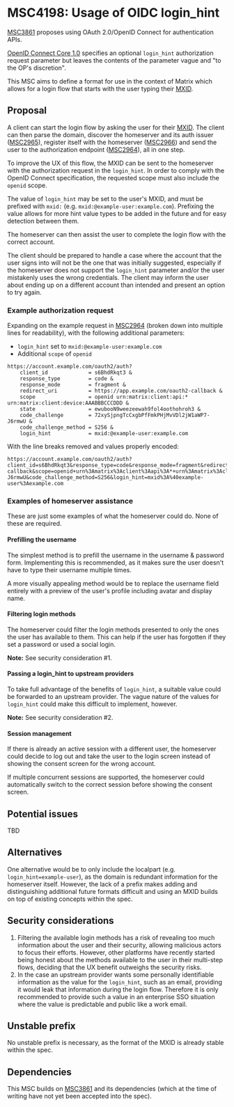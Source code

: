 # MSC4198: Usage of OIDC login_hint

[MSC3861] proposes using OAuth 2.0/OpenID Connect for authentication APIs.

[OpenID Connect Core 1.0] specifies an optional `login_hint`
authorization request parameter but leaves the contents of the parameter vague and "to the OP's discretion".

This MSC aims to define a format for use in the context of Matrix which allows for a login flow that starts with the
user typing their [MXID].


## Proposal

A client can start the login flow by asking the user for their [MXID].
The client can then parse the domain, discover the homeserver and its auth issuer ([MSC2965]),
register itself with the homeserver ([MSC2966])
and send the user to the authorization endpoint ([MSC2964]), all in one step.

To improve the UX of this flow, the MXID can be sent to the homeserver with the authorization request in the `login_hint`.
In order to comply with the OpenID Connect specification, the requested scope must also include the `openid` scope.

The value of `login_hint` may be set to the user's MXID, and must be prefixed with `mxid:` (e.g. `mxid:@example-user:example.com`).
Prefixing the value allows for more hint value types to be added in the future and for easy detection between them.

The homeserver can then assist the user to complete the login flow with the correct account.

The client should be prepared to handle a case where the account that the user signs into will not be the one that was
initially suggested, especially if the homeserver does not support the `login_hint` parameter and/or
the user mistakenly uses the wrong credentials.
The client may inform the user about ending up on a different account than intended and present an option to try again.

### Example authorization request

Expanding on the example request in [MSC2964] (broken down into multiple lines for readability),
with the following additional parameters:

- `login_hint` set to `mxid:@example-user:example.com`
- Additional `scope` of `openid`

```
https://account.example.com/oauth2/auth?
    client_id             = s6BhdRkqt3 &
    response_type         = code &
    response_mode         = fragment &
    redirect_uri          = https://app.example.com/oauth2-callback &
    scope                 = openid urn:matrix:client:api:* urn:matrix:client:device:AAABBBCCCDDD &
    state                 = ewubooN9weezeewah9fol4oothohroh3 &
    code_challenge        = 72xySjpngTcCxgbPfFmkPHjMvVDl2jW1aWP7-J6rmwU &
    code_challenge_method = S256 &
    login_hint            = mxid:@example-user:example.com
```

With the line breaks removed and values properly encoded:
```
https://account.example.com/oauth2/auth?client_id=s6BhdRkqt3&response_type=code&response_mode=fragment&redirect_uri=https%3A%2F%2Fapp.example.com%2Foauth2-callback&scope=openid+urn%3Amatrix%3Aclient%3Aapi%3A*+urn%3Amatrix%3Aclient%3Adevice%3AAAABBBCCCDDD&state=ewubooN9weezeewah9fol4oothohroh3&code_challenge=72xySjpngTcCxgbPfFmkPHjMvVDl2jW1aWP7-J6rmwU&code_challenge_method=S256&login_hint=mxid%3A%40example-user%3Aexample.com
```

### Examples of homeserver assistance

These are just some examples of what the homeserver could do. None of these are required.

#### Prefilling the username

The simplest method is to prefill the username in the username & password form.
Implementing this is recommended, as it makes sure the user doesn't have to type their username multiple times.

A more visually appealing method would be to replace the username field entirely with a preview of the user's profile
including avatar and display name.

#### Filtering login methods

The homeserver could filter the login methods presented to only the ones the user has available to them.
This can help if the user has forgotten if they set a password or used a social login.

**Note:** See security consideration #1.

#### Passing a login_hint to upstream providers

To take full advantage of the benefits of `login_hint`, a suitable value could be forwarded to an upstream provider.
The vague nature of the values for `login_hint` could make this difficult to implement, however.

**Note:** See security consideration #2.

#### Session management

If there is already an active session with a different user, the homeserver could decide to log out and take the user to
the login screen instead of showing the consent screen for the wrong account.

If multiple concurrent sessions are supported,
the homeserver could automatically switch to the correct session before showing the consent screen.

## Potential issues

TBD


## Alternatives

One alternative would be to only include the localpart (e.g. `login_hint=example-user`),
as the domain is redundant information for the homeserver itself.
However, the lack of a prefix makes adding and distinguishing additional future formats difficult
and using an MXID builds on top of existing concepts within the spec.


## Security considerations

1. Filtering the available login methods has a risk of revealing too much information about the user and their security,
allowing malicious actors to focus their efforts.
However, other platforms have recently started being honest about the methods available to the user in their multi-step
flows, deciding that the UX benefit outweighs the security risks.
2. In the case an upstream provider wants some personally identifiable information as the value for the `login_hint`,
such as an email, providing it would leak that information during the login flow.
Therefore it is only recommended to provide such a value in an enterprise SSO situation where the value is predictable
and public like a work email.


## Unstable prefix

No unstable prefix is necessary, as the format of the MXID is already stable within the spec.

## Dependencies

This MSC builds on [MSC3861] and its dependencies (which at the time of writing have not yet been accepted
into the spec).

[MSC3861]: https://github.com/matrix-org/matrix-spec-proposals/pull/3861
[OpenID Connect Core 1.0]: https://openid.net/specs/openid-connect-core-1_0.html
[MXID]: https://spec.matrix.org/v1.11/appendices/#user-identifiers
[MSC2965]: https://github.com/matrix-org/matrix-spec-proposals/pull/2965
[MSC2966]: https://github.com/matrix-org/matrix-spec-proposals/pull/2966
[MSC2964]: https://github.com/matrix-org/matrix-spec-proposals/pull/2964
